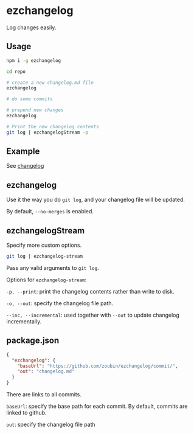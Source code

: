 # ezchangelog
Log changes easily.

## Usage

```bash
npm i -g ezchangelog

cd repo

# create a new changelog.md file
ezchangelog

# do some commits

# prepend new changes
ezchangelog

# Print the new changelog contents
git log | ezchangelogStream -p

```

## Example

See [changelog](https://github.com/zoubin/ezchangelog/blob/master/changelog.md)

## ezchangelog

Use it the way you do `git log`,
and your changelog file will be updated.

By default, `--no-merges` is enabled.

## ezchangelogStream
Specify more custom options.

```bash
git log | ezchangelog-stream

```

Pass any valid arguments to `git log`.

Options for `ezchangelog-stream`:

`-p, --print`: print the changelog contents rather than write to disk.

`-o, --out`: specify the changelog file path.

`--inc, --incremental`: used together with `--out` to update changelog incrementally.


## package.json

```json
{
  "ezchangelog": {
    "baseUrl": "https://github.com/zoubin/ezchangelog/commit/",
    "out": "changelog.md"
  }
}
```

There are links to all commits.

`baseUrl`: specify the base path for each commit.
By default, commits are linked to github.

`out`: specify the changelog file path


